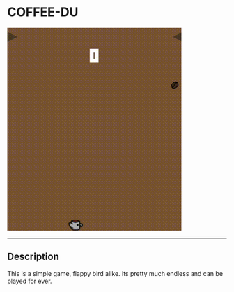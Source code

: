 #  COFFEE-DU


![the game](2021-04-18_21-34-53.gif)


---

## Description

This is a simple game, flappy bird alike. its pretty much endless and can be
played for ever.



